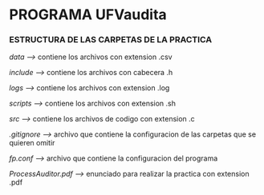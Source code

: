 # PROGRAMA UFVaudita

### ESTRUCTURA DE LAS CARPETAS DE LA PRACTICA

*data -->* contiene los archivos con extension .csv
	
*include -->* contiene los archivos con cabecera .h 

*logs -->* contiene los archivos con extension .log
	
*scripts -->* contiene los archivos con extension .sh 
	
*src -->* contiene los archivos de codigo con extension .c 
	
*.gitignore -->* archivo que contiene la configuracion de las carpetas que se quieren omitir 
	
*fp.conf -->* archivo que contiene la configuracion del programa

*ProcessAuditor.pdf -->* enunciado para realizar la practica con extension .pdf
